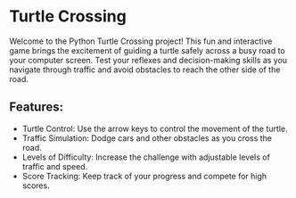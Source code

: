 # Turtle Crossing
Welcome to the Python Turtle Crossing project! This fun and interactive game brings the excitement of guiding a turtle safely across a busy road to your computer screen. Test your reflexes and decision-making skills as you navigate through traffic and avoid obstacles to reach the other side of the road.

## Features:
* Turtle Control: Use the arrow keys to control the movement of the turtle.
* Traffic Simulation: Dodge cars and other obstacles as you cross the road.
* Levels of Difficulty: Increase the challenge with adjustable levels of traffic and speed.
* Score Tracking: Keep track of your progress and compete for high scores.
